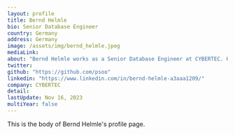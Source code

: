 ```yaml
---
layout: profile
title: Bernd Helmle
bio: Senior Database Engineer
country: Germany
address: Germany
image: /assets/img/bernd_helmle.jpeg
mediaLink: 
about: "Bernd Helmle works as a Senior Database Engineer at CYBERTEC. He's been using and contributing to PostgreSQL since 2000, and has helped enterprises implement PostgreSQL since 2006. He develops and maintains Informix FDW, and has written several patches for PostgreSQL core. "
twitter:
github: "https://github.com/psoo"
linkedin: "https://www.linkedin.com/in/bernd-helmle-a3aaa1209/"
company: CYBERTEC
detail:
lastUpdate: Nov 16, 2023
multiYear: false
---
```


This is the body of Bernd Helmle's profile page.
